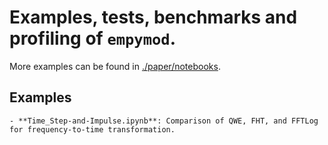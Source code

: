# Examples, tests, benchmarks and profiling of `empymod`.

More examples can be found in [./paper/notebooks](./paper/notebooks).


## Examples

    - **Time_Step-and-Impulse.ipynb**: Comparison of QWE, FHT, and FFTLog for frequency-to-time transformation.

